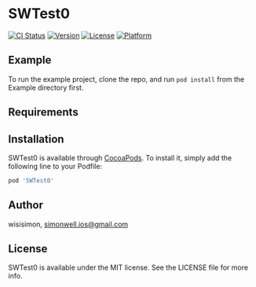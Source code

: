 # SWTest0

[![CI Status](https://img.shields.io/travis/wisisimon/SWTest0.svg?style=flat)](https://travis-ci.org/wisisimon/SWTest0)
[![Version](https://img.shields.io/cocoapods/v/SWTest0.svg?style=flat)](https://cocoapods.org/pods/SWTest0)
[![License](https://img.shields.io/cocoapods/l/SWTest0.svg?style=flat)](https://cocoapods.org/pods/SWTest0)
[![Platform](https://img.shields.io/cocoapods/p/SWTest0.svg?style=flat)](https://cocoapods.org/pods/SWTest0)

## Example

To run the example project, clone the repo, and run `pod install` from the Example directory first.

## Requirements

## Installation

SWTest0 is available through [CocoaPods](https://cocoapods.org). To install
it, simply add the following line to your Podfile:

```ruby
pod 'SWTest0'
```

## Author

wisisimon, simonwell.ios@gmail.com

## License

SWTest0 is available under the MIT license. See the LICENSE file for more info.
